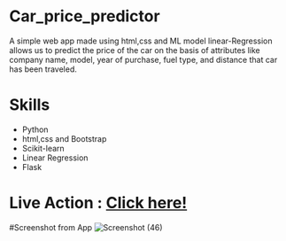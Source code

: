 # Car_price_predictor

A simple web app made using html,css and ML model linear-Regression allows us
to predict the price of the car on the basis of attributes like company name, model, year
of purchase, fuel type, and distance that car has been traveled.


# Skills
  - Python
  - html,css and Bootstrap 
  - Scikit-learn
  - Linear Regression
  - Flask
  
 # Live Action : [Click here!](https://car-pricepredictor-app.herokuapp.com/) 
 
 #Screenshot from App
 ![Screenshot (46)](https://user-images.githubusercontent.com/49223863/127195303-ebdbf8d7-9f20-4bb5-a5e2-81a0f0b94ec6.png)
